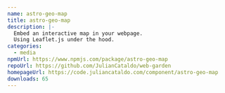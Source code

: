 ```yaml
---
name: astro-geo-map
title: astro-geo-map
description: |-
  Embed an interactive map in your webpage.
  Using Leaflet.js under the hood.
categories:
  - media
npmUrl: https://www.npmjs.com/package/astro-geo-map
repoUrl: https://github.com/JulianCataldo/web-garden
homepageUrl: https://code.juliancataldo.com/component/astro-geo-map
downloads: 65
---
```

